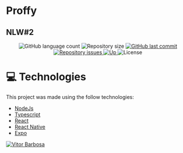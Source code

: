 # Proffy
## NLW#2

<p align="center">
  <img alt="GitHub language count" src="https://img.shields.io/github/languages/count/RAJ66/Proffy">

  <img alt="Repository size" src="https://img.shields.io/github/repo-size/RAJ66/Proffy">
  
  <a href="https://github.com/RAJ66/Proffy/commits/master">
    <img alt="GitHub last commit" src="https://img.shields.io/github/last-commit/RAJ66/Proffy">
  </a>

  <a href="https://github.com/RAJ66/Proffy/issues">
    <img alt="Repository issues" src="https://img.shields.io/github/issues/RAJ66/Proffy">
  </a>
  
  <a href="https://proffy-sand-phi.vercel.app/">
    <img alt="Up" src="https://img.shields.io/website.svg?url=https://proffy-sand-phi.vercel.app/.svg">
  </a>

  <img alt="License" src="https://img.shields.io/badge/license-MIT-brightgreen">
</p>

# :computer: Technologies

This project was made using the follow technologies:

<ul>
  <li><a href="https://nodejs.org/en/docs/">NodeJs</a></li>
  <li><a href="https://www.typescriptlang.org/">Typescript</a></li>
  <li><a href="https://pt-br.reactjs.org/">React</a></li>
  <li><a href="https://reactnative.dev/">React Native</a></li>
  <li><a href="https://expo.io/">Expo</a></li>
</ul>

<a href="https://www.linkedin.com/in/vitorbarbosa66/">
  <img alt="Vitor Barbosa" src="https://img.shields.io/badge/-Vitor%20Barbosa-blue?style=flat&logo=Linkedin&logoColor=white" />
  </a>
